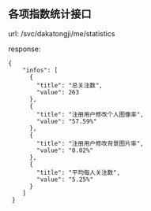 ## 各项指数统计接口

url: /svc/dakatongji/me/statistics

response:

	{
        "infos": [
          {
            "title": "总关注数",
            "value": 263
          },
          {
            "title": "注册用户修改个人图像率",
            "value": "57.59%"
          },
          {
            "title": "注册用户修改背景图片率",
            "value": "0.02%"
          },
          {
            "title": "平均每人关注数",
            "value": "5.25%"
          }
        ]
     }